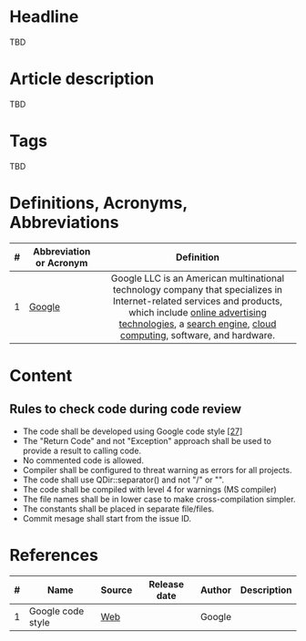 # Headline
TBD

# Article description
TBD 

# Tags
TBD

# Definitions, Acronyms, Abbreviations
| # | Abbreviation or Acronym | Definition     |
| - | ------------------------|:--------------:|
| 1 | [Google](https://en.wikipedia.org/wiki/Google)| Google LLC is an American multinational technology company that specializes in Internet-related services and products, which include [online advertising technologies](https://en.wikipedia.org/wiki/Online_advertising), a [search engine](https://en.wikipedia.org/wiki/Search_engine), [cloud computing](https://en.wikipedia.org/wiki/Cloud_computing), software, and hardware.|


# Content

## Rules to check code during code review 

* The code shall be developed using Google code style [[27]](./REFERENCES.md) 
* The "Return Code" and not "Exception" approach shall be used to provide a result to calling code.
* No commented code is allowed.
* Compiler shall be configured to threat warning as errors for all projects.
* The code shall use QDir::separator() and not "/" or "\".
* The code shall be compiled with level 4 for warnings (MS compiler)
* The file names shall be in lower case to make cross-compilation simpler.
* The constants shall be placed in separate file/files.
* Commit mesage shall start from the issue ID.

# References
| # | Name                 | Source                | Release date           |  Author                 | Description   |
| - | ---------------------|---------------------- |----------------------- | ----------------------- |:-------------:|
| 1 | Google code style | [Web](https://google.github.io/styleguide/) | |Google ||
